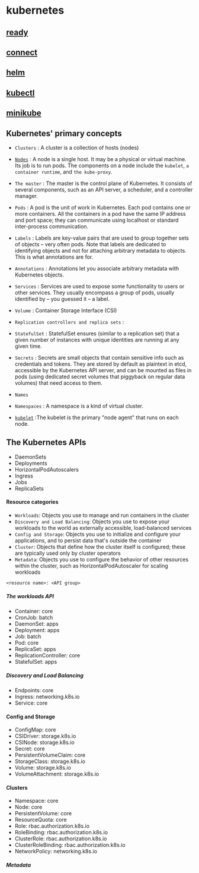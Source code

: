 # kubernetes

## [ready](./ready/README.md)
## [connect](./connect/README.md)
## [helm](./helm/README.md)
## [kubectl](./kubectl/README.md)
## [minikube](./minikube/README.md)


## Kubernetes' primary concepts
* `Clusters` : A cluster is a collection of hosts (nodes) 
* [`Nodes`](https://kubernetes.io/docs/concepts/architecture/nodes/) : A node is a single host. It may be a physical or virtual machine. Its job is to run pods. The components on a node include the `kubelet`, `a container runtime`, and `the kube-proxy`.
* `The master` : The master is the control plane of Kubernetes. It consists of several components, such as an API server, a scheduler, and a controller manager. 
* `Pods` : A pod is the unit of work in Kubernetes. Each pod contains one or more containers.  All the containers in a pod have the same IP address and port space; they can communicate using localhost or standard inter-process communication.
* `Labels` : Labels are key-value pairs that are used to group together sets of objects – very often pods.  Note that labels are dedicated to identifying objects and not for attaching arbitrary metadata to objects. This is what annotations are for.
* `Annotations` : Annotations let you associate arbitrary metadata with Kubernetes objects.
* `Services` : Services are used to expose some functionality to users or other services.  They usually encompass a group of pods, usually identified by – you guessed it – a label.
* `Volume` : Container Storage Interface (CSI) 
* `Replication controllers and replica sets` :  
* `StatefulSet` : StatefulSet ensures (similar to a replication set) that a given number of instances with unique identities are running at any given time.
* `Secrets` : Secrets are small objects that contain sensitive info such as credentials and tokens. They are stored by default as plaintext in etcd, accessible by the Kubernetes API server, and can be mounted as files in pods (using dedicated secret volumes that piggyback on regular data volumes) that need access to them.
* `Names`
* `Namespaces` : A namespace is a kind of virtual cluster.

* [`kubelet`](https://kubernetes.io/docs/reference/command-line-tools-reference/kubelet/) :The kubelet is the primary "node agent" that runs on each node.

## The Kubernetes APIs
* DaemonSets
* Deployments
* HorizontalPodAutoscalers
* Ingress
* Jobs
* ReplicaSets

#### Resource categories
* `Workloads`: Objects you use to manage and run containers in the cluster
* `Discovery and Load Balancing`: Objects you use to expose your workloads to the world as externally accessible, load-balanced services
* `Config and Storage`: Objects you use to initialize and configure your applications, and to persist data that's outside the container
* `Cluster`: Objects that define how the cluster itself is configured; these are typically used only by cluster operators
* `Metadata`: Objects you use to configure the behavior of other resources within the cluster, such as HorizontalPodAutoscaler for scaling workloads

`<resource name>: <API group>`

##### The workloads API
* Container: core
* CronJob: batch
* DaemonSet: apps
* Deployment: apps
* Job: batch
* Pod: core
* ReplicaSet: apps
* ReplicationController: core
* StatefulSet: apps

##### Discovery and Load Balancing
* Endpoints: core
* Ingress: networking.k8s.io
* Service: core

#### Config and Storage
* ConfigMap: core
* CSIDriver: storage.k8s.io
* CSINode: storage.k8s.io
* Secret: core
* PersistentVolumeClaim: core
* StorageClass: storage.k8s.io
* Volume: storage.k8s.io
* VolumeAttachment: storage.k8s.io

#### Clusters
* Namespace: core
* Node: core
* PersistentVolume: core
* ResourceQuota: core
* Role: rbac.authorization.k8s.io
* RoleBinding: rbac.authorization.k8s.io
* ClusterRole: rbac.authorization.k8s.io
* ClusterRoleBinding: rbac.authorization.k8s.io
* NetworkPolicy: networking.k8s.io

##### Metadata



